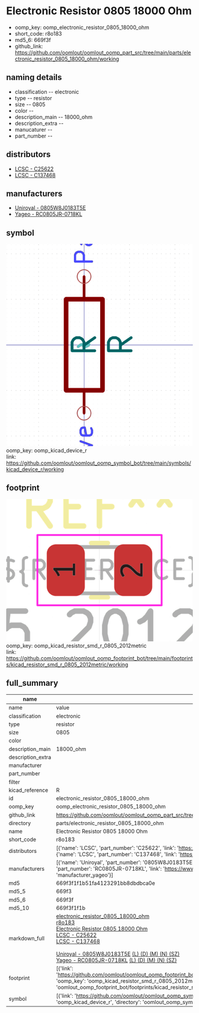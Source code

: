 # Electronic Resistor 0805 18000 Ohm

  
* oomp_key: oomp_electronic_resistor_0805_18000_ohm 
* short_code: r8o183
* md5_6: 669f3f  
* github_link: https://github.com/oomlout/oomlout_oomp_part_src/tree/main/parts/electronic_resistor_0805_18000_ohm/working  
## naming details
* classification -- electronic
* type -- resistor
* size -- 0805
* color -- 
* description_main -- 18000_ohm
* description_extra -- 
* manucaturer -- 
* part_number -- 

## distributors
* [LCSC - C25622](https://lcsc.com/product-detail/C25622.html)  
* [LCSC - C137468](https://lcsc.com/product-detail/C137468.html)  

## manufacturers
* [Uniroyal - 0805W8J0183T5E]()  
* [Yageo - RC0805JR-0718KL](https://www.yageo.com/en/Chart/Download/pdf/RC0805JR-0718KL)  

## symbol

![](symbol/0/working/working_600.png)  
oomp_key: oomp_kicad_device_r  
link: https://github.com/oomlout/oomlout_oomp_symbol_bot/tree/main/symbols/kicad_device_r/working  

## footprint

![](footprint/0/working/working_600.png)  
oomp_key: oomp_kicad_resistor_smd_r_0805_2012metric  
link: https://github.com/oomlout/oomlout_oomp_footprint_bot/tree/main/footprints/kicad_resistor_smd_r_0805_2012metric/working  

## full_summary
| name | value | 
| --- | --- | 
| name | value | 
| classification | electronic | 
| type | resistor | 
| size | 0805 | 
| color |  | 
| description_main | 18000_ohm | 
| description_extra |  | 
| manufacturer |  | 
| part_number |  | 
| filter |  | 
| kicad_reference | R | 
| id | electronic_resistor_0805_18000_ohm | 
| oomp_key | oomp_electronic_resistor_0805_18000_ohm | 
| github_link | https://github.com/oomlout/oomlout_oomp_part_src/tree/main/parts/electronic_resistor_0805_18000_ohm/working | 
| directory | parts/electronic_resistor_0805_18000_ohm | 
| name | Electronic Resistor 0805 18000 Ohm | 
| short_code | r8o183 | 
| distributors | [{'name': 'LCSC', 'part_number': 'C25622', 'link': 'https://lcsc.com/product-detail/C25622.html', 'id': 'distributor_lcsc'}, {'name': 'LCSC', 'part_number': 'C137468', 'link': 'https://lcsc.com/product-detail/C137468.html', 'id': 'distributor_lcsc'}] | 
| manufacturers | [{'name': 'Uniroyal', 'part_number': '0805W8J0183T5E', 'link': '', 'id': 'manufacturer_uniroyal'}, {'name': 'Yageo', 'part_number': 'RC0805JR-0718KL', 'link': 'https://www.yageo.com/en/Chart/Download/pdf/RC0805JR-0718KL', 'id': 'manufacturer_yageo'}] | 
| md5 | 669f3f1f1b51fa4123291bb8dbdbca0e | 
| md5_5 | 669f3 | 
| md5_6 | 669f3f | 
| md5_10 | 669f3f1f1b | 
| markdown_full | [electronic_resistor_0805_18000_ohm](https://github.com/oomlout/oomlout_oomp_part_src/tree/main/parts/electronic_resistor_0805_18000_ohm/working)<br>[r8o183](https://github.com/oomlout/oomlout_oomp_part_src/tree/main/parts/electronic_resistor_0805_18000_ohm/working)<br>[Electronic Resistor 0805 18000 Ohm](https://github.com/oomlout/oomlout_oomp_part_src/tree/main/parts/electronic_resistor_0805_18000_ohm/working)<br>[LCSC - C25622<br>](https://lcsc.com/product-detail/C25622.html)[LCSC - C137468<br>](https://lcsc.com/product-detail/C137468.html)<br>[Uniroyal - 0805W8J0183T5E]() [(L)  ](https://www.lcsc.com/search?q=0805W8J0183T5E)[(D)  ](https://www.digikey.com/en/products?,keywords=0805W8J0183T5E)[(M)  ](https://www.mouser.com/Search/Refine?Keyword=0805W8J0183T5E)[(N)  ](https://www.newark.com/search?st=0805W8J0183T5E)[(SZ)  ](https://so.szlcsc.com/global.html?k=0805W8J0183T5E)<br>[Yageo - RC0805JR-0718KL](https://www.yageo.com/en/Chart/Download/pdf/RC0805JR-0718KL) [(L)  ](https://www.lcsc.com/search?q=RC0805JR-0718KL)[(D)  ](https://www.digikey.com/en/products?,keywords=RC0805JR-0718KL)[(M)  ](https://www.mouser.com/Search/Refine?Keyword=RC0805JR-0718KL)[(N)  ](https://www.newark.com/search?st=RC0805JR-0718KL)[(SZ)  ](https://so.szlcsc.com/global.html?k=RC0805JR-0718KL)<br> | 
| footprint | [{'link': 'https://github.com/oomlout/oomlout_oomp_footprint_bot/tree/main/foootprntss/kicad_resistor_smd_r_0805_2012metric', 'oomp_key': 'oomp_kicad_resistor_smd_r_0805_2012metric', 'directory': 'oomlout_oomp_footprint_bot/footprints/kicad_resistor_smd_r_0805_2012metric//working/working.kicad_mod'}] | 
| symbol | [{'link': 'https://github.com/oomlout/oomlout_oomp_symbol_bot/tree/main/symbols/kicad_device_r', 'oomp_key': 'oomp_kicad_device_r', 'directory': 'oomlout_oomp_symbol_bot/symbols/kicad_device_r//working/working.kicad_sym'}] | 
